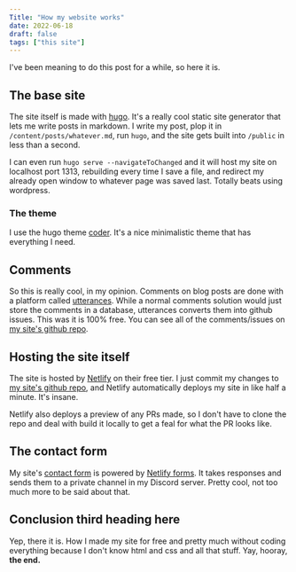 ```yaml
---
Title: "How my website works"
date: 2022-06-18
draft: false
tags: ["this site"]
---
```


I've been meaning to do this post for a while, so here it is.

## The base site

The site itself is made with [hugo](https://gohugo.io). It's a really cool static site generator that lets me write posts in markdown. I write my post, plop it in `/content/posts/whatever.md`, run `hugo`, and the site gets built into `/public` in less than a second.

I can even run `hugo serve --navigateToChanged` and it will host my site on localhost port 1313, rebuilding every time I save a file, and redirect my already open window to whatever page was saved last. Totally beats using wordpress.

### The theme

I use the hugo theme [coder](https://github.com/luizdepra/hugo-coder/). It's a nice minimalistic theme that has everything I need.

## Comments

So this is really cool, in my opinion. Comments on blog posts are done with a platform called [utterances](https://utteranc.es). While a normal comments solution would just store the comments in a database, utterances converts them into github issues. This was it is 100% free. You can see all of the comments/issues on [my site's github repo](https://github.com/mrhappyma/userexedotme/issues?q=label%3A%22on-site+comments%22+).

## Hosting the site itself

The site is hosted by [Netlify](netlify.com/) on their free tier. I just commit my changes to [my site's github repo](https://github.com/mrhappyma/userexedotme), and Netlify automatically deploys my site in like half a minute. It's insane.

Netlify also deploys a preview of any PRs made, so I don't have to clone the repo and deal with build it locally to get a feal for what the PR looks like.

## The contact form

My site's [contact form](/contact) is powered by [Netlify forms](https://www.netlify.com/products/forms/). It takes responses and sends them to a private channel in my Discord server. Pretty cool, not too much more to be said about that.

## Conclusion third heading here

Yep, there it is. How I made my site for free and pretty much without coding everything because I don't know html and css and all that stuff. Yay, hooray, **the end.**
